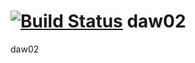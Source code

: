 [![Build Status](https://travis-ci.org/rafaelaznar/daw02.png?branch=master)](https://travis-ci.org/rafaelaznar/daw02)
daw02
=====

daw02

